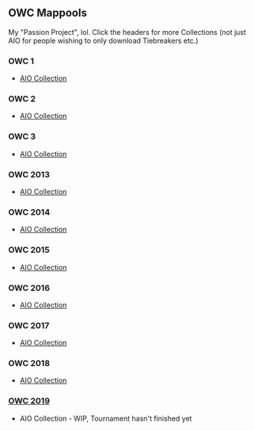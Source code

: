 ## OWC Mappools
My "Passion Project", lol. Click the headers for more Collections (not just AIO for people wishing to only download Tiebreakers etc.)

### OWC 1
  * [AIO Collection]()
  
### OWC 2
  * [AIO Collection]()
  
### OWC 3
  * [AIO Collection]()
  
### OWC 2013
  * [AIO Collection]()
  
### OWC 2014 
  * [AIO Collection]()
  
### OWC 2015
  * [AIO Collection]()
  
### OWC 2016
  * [AIO Collection]()
  
### OWC 2017
  * [AIO Collection]()
  
### OWC 2018
  * [AIO Collection]()
  
### [OWC 2019](https://aidan-kerr.github.io/osu-mappools/owc2019)
  * AIO Collection - WIP, Tournament hasn't finished yet
